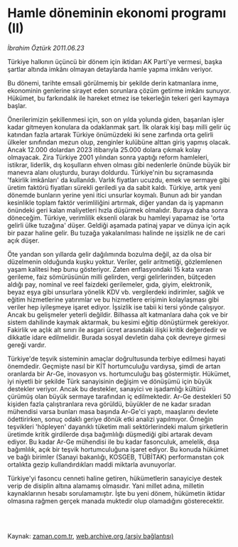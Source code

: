 # Hamle döneminin ekonomi programı (II)

*İbrahim Öztürk 2011.06.23*

<td class="columnist-detail">
<p>Türkiye halkının üçüncü bir dönem için iktidarı AK Parti'ye vermesi, başka şartlar altında imkânı olmayan detaylarda hamle yapma imkânı veriyor.</p>
<p>
<div id="haberMetinDiv">
<p>Bu dönemi, tarihte emsali görülmemiş bir şekilde derin katmanlara inme, ekonominin genlerine sirayet eden sorunlara çözüm getirme imkânı sunuyor. Hükümet, bu farkındalık ile hareket etmez ise tekerleğin tekeri geri kaymaya başlar.
<p>Önerilerimizin şekillenmesi için, son on yılda yolunda giden, başarılan işler kadar gitmeyen konulara da odaklanmak şart. İlk olarak kişi başı milli gelir üç katından fazla artarak Türkiye önümüzdeki iki sene zarfında orta gelirli ülkeler sınıfından mezun olup, zenginler kulübüne alttan giriş yapmış olacak. Ancak 12.000 dolardan 2023 itibarıyla 25.000 dolara çıkmak kolay olmayacak. Zira Türkiye 2001 yılından sonra yaptığı reform hamleleri, istikrar, liderlik, dış koşulların ehven olması gibi nedenlerle önünde büyük bir manevra alanı oluşturdu, burayı doldurdu. Türkiye'nin bu sıçramasında 'fakirlik imkânları' da kullanıldı. Varlık fiyatları ucuzdu, emek ve sermaye gibi üretim faktörü fiyatları sürekli geriledi ya da sabit kaldı. Türkiye, artık yeni dönemde bunların yerine yeni itici unsurlar koymalı. Bunun adı bir yandan kesinlikle toplam faktör verimliliğini artırmak, diğer yandan da iş yapmanın önündeki geri kalan maliyetleri hızla düşürmek olmalıdır. Buraya daha sonra döneceğim. Türkiye, verimlilik eksenli olarak bu hamleyi yapamaz ise 'orta gelirli ülke tuzağına' düşer. Geldiği aşamada patinaj yapar ve dünya için açık bir pazar haline gelir. Bu tuzağa yakalanılması halinde ne işsizlik ne de cari açık düşer.
<p>Öte yandan son yıllarda gelir dağılımında bozulma değil, az da olsa bir düzelmenin olduğunda kuşku yoktur. Veriler, gelir aritmetiği, gözlemlenen yaşam kalitesi hep bunu gösteriyor. Zaten enflasyondaki 15 kata varan gerileme, faiz sömürüsünün milli gelirden, vergi gelirlerinden, bütçeden aldığı pay, nominal ve reel faizdeki gerilemeler, gıda, giyim, elektronik, beyaz eşya gibi unsurlara yönelik KDV vb. vergilerdeki indirimler, sağlık ve eğitim hizmetlerine yatırımlar ve bu hizmetlere erişimin kolaylaşması gibi veriler hep iyileşmeye işaret ediyor. İşsizlik ise tabii ki tersi yönde çalışıyor. Ancak bu gelişmeler yeterli değildir. Bilhassa alt katmanlara daha çok ve bir sistem dahilinde kaymak aktarmak, bu kesimi eğitip dönüştürmek gerekiyor. Fakirlik ve açlık alt sınırı ile asgari ücret arasındaki ilişki kritik değerdedir ve dikkatle idare edilmelidir. Burada sosyal devletin daha çok devreye girmesi gereği vardır.
<p>Türkiye'de teşvik sisteminin amaçlar doğrultusunda terbiye edilmesi hayati önemdedir. Geçmişte nasıl bir KİT hortumculuğu vardıysa, şimdi de artan oranlarda bir Ar-Ge, inovasyon vs. hortumculuğu baş göstermiştir. Hükümet, iyi niyetli bir şekilde Türk sanayisinin değişim ve dönüşümü için büyük destekler veriyor. Ancak bu destekler, sanayici ve işadamlığı kültürü çürümüş olan büyük sermaye tarafından iç edilmektedir. Ar-Ge destekleri 50 kişiden fazla çalıştıranlara reva görüldü, büyükler de ne kadar sıradan mühendisi varsa bunları masa başında Ar-Ge'ci yaptı, maaşlarını devlete ödettirirken, sonuç odaklı geriye dönük etki analizi yapılmıyor. Örneğin teşvikleri 'höpleyen' dayanıklı tüketim mali sektörlerindeki malum şirketlerin üretimde kritik girdilerde dışa bağımlılığı düşmediği gibi artarak devam ediyor. Bu kadar Ar-Ge mühendisi ile bu kadar fasonculuk, amelelik, dışa bağımlılık, açık bir teşvik hortumculuğuna işaret ediyor. Bu konuda hükümet ve bağlı birimler (Sanayi bakanlığı, KOSGEB, TÜBİTAK) performanstan çok ortalıkta gezip kullandırdıkları maddi miktarla avunuyorlar.
<p>Türkiye'yi fasoncu cenneti haline getiren, hükümetlerin sanayiciye destek verip de disiplin altına alamamış olmasıdır. Yani millet adına, milletin kaynaklarının hesabı sorulamamıştır. İşte bu yeni dönem, hükümetin iktidar olmasına rağmen gerçek manada muktedir olup olamadığını gösterecektir. </p></p></p></p></p></div>
</p>


<p><br>
		 </br></p></td>

Kaynak: [zaman.com.tr](http://zaman.com.tr/yazar.do?yazino=1149991), [web.archive.org (arşiv bağlantısı)](http://web.archive.org/web/20110828035942/http://www.zaman.com.tr:80/yazar.do?yazino=1149991)
